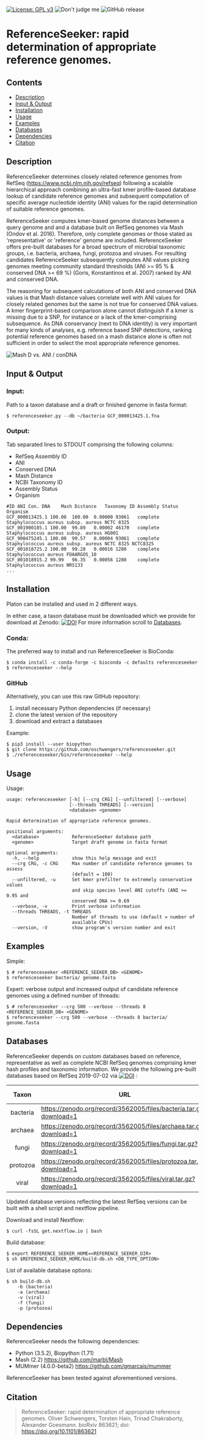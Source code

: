 [![License: GPL v3](https://img.shields.io/badge/License-GPL%20v3-brightgreen.svg)](https://github.com/oschwengers/referenceseeker/blob/master/LICENSE)
![Don't judge me](https://img.shields.io/badge/Language-Python_3-blue.svg)
![GitHub release](https://img.shields.io/github/release/oschwengers/referenceseeker.svg)

# ReferenceSeeker: rapid determination of appropriate reference genomes.

## Contents
- [Description](#description)
- [Input & Output](#input-output)
- [Installation](#installation)
- [Usage](#usage)
- [Examples](#examples)
- [Databases](#databases)
- [Dependencies](#dependencies)
- [Citation](#citation)

## Description
ReferenceSeeker determines closely related reference genomes from
RefSeq (<https://www.ncbi.nlm.nih.gov/refseq>) following a scalable hierarchical
approach combining an ultra-fast kmer profile-based database lookup of candidate
reference genomes and subsequent computation of specific average nucleotide
identity (ANI) values for the rapid determination of suitable reference genomes.

ReferenceSeeker computes kmer-based genome distances between a query genome and
and a database built on RefSeq genomes via Mash (Ondov et al. 2016). Therefore,
only complete genomes or those stated as 'representative' or 'reference' genome
are included. ReferenceSeeker offers pre-built databases for a broad spectrum of
microbial taxonomic groups, i.e. bacteria, archaea, fungi, protozoa and viruses.
For resulting candidates ReferenceSeeker subsequently computes ANI values picking
genomes meeting community standard thresholds (ANI >= 95 % & conserved DNA >= 69 %)
(Goris, Konstantinos et al. 2007) ranked by ANI and conserved DNA.

The reasoning for subsequent calculations of both ANI and conserved DNA values
is that Mash distance values correlate well with ANI values for closely
related genomes but the same is not true for conserved DNA values. A kmer
fingerprint-based comparison alone cannot distinguish if a kmer is missing
due to a SNP, for instance or a lack of the kmer-comprising subsequence.
As DNA conservancy (next to DNA identity) is very important for many kinds of
analyses, e.g. reference based SNP detections, ranking potential reference
genomes based on a mash distance alone is often not sufficient in order to select
the most appropriate reference genomes.

![Mash D vs. ANI / conDNA](mash-ani-cdna.mini.png?raw=true)

## Input & Output
### Input:
Path to a taxon database and a draft or finished genome in fasta format:
```
$ referenceseeker.py --db ~/bacteria GCF_000013425.1.fna
```

### Output:
Tab separated lines to STDOUT comprising the following columns:
- RefSeq Assembly ID
- ANI
- Conserved DNA
- Mash Distance
- NCBI Taxonomy ID
- Assembly Status
- Organism

```
#ID	ANI	Con. DNA	Mash Distance	Taxonomy ID	Assembly Status	Organism
GCF_000013425.1	100.00	100.00	0.00000	93061	complete	Staphylococcus aureus subsp. aureus NCTC 8325
GCF_001900185.1	100.00	99.89	0.00002	46170	complete	Staphylococcus aureus subsp. aureus HG001
GCF_900475245.1	100.00	99.57	0.00004	93061	complete	Staphylococcus aureus subsp. aureus NCTC 8325 NCTC8325
GCF_001018725.2	100.00	99.28	0.00016	1280	complete	Staphylococcus aureus FDAARGOS_10
GCF_001018915.2	99.99	96.35	0.00056	1280	complete	Staphylococcus aureus NRS133
...
```

## Installation
Platon can be installed and used in 2 different ways.

In either case, a taxon database must be downloaded which we provide for download at Zenodo:
[![DOI](https://zenodo.org/badge/DOI/10.5281/zenodo.3562005.svg)](https://doi.org/10.5281/zenodo.3562005)
For more information scroll to [Databases](#databases).

### Conda:
The preferred way to install and run ReferenceSeeker is BioConda:
```
$ conda install -c conda-forge -c bioconda -c defaults referenceseeker
$ referenceseeker --help
```

### GitHub
Alternatively, you can use this raw GitHub repository:
1. install necessary Python dependencies (if necessary)
2. clone the latest version of the repository
3. download and extract a databases

Example:
```
$ pip3 install --user biopython
$ git clone https://github.com/oschwengers/referenceseeker.git
$ ./referenceseeker/bin/referenceseeker --help
```

## Usage
Usage:
```
usage: referenceseeker [-h] [--crg CRG] [--unfiltered] [--verbose]
                       [--threads THREADS] [--version]
                       <database> <genome>

Rapid determination of appropriate reference genomes.

positional arguments:
  <database>            ReferenceSeeker database path
  <genome>              Target draft genome in fasta format

optional arguments:
  -h, --help            show this help message and exit
  --crg CRG, -c CRG     Max number of candidate reference genomes to assess
                        (default = 100)
  --unfiltered, -u      Set kmer prefilter to extremely conservative values
                        and skip species level ANI cutoffs (ANI >= 0.95 and
                        conserved DNA >= 0.69
  --verbose, -v         Print verbose information
  --threads THREADS, -t THREADS
                        Number of threads to use (default = number of
                        available CPUs)
  --version, -V         show program's version number and exit
```

## Examples
Simple:
```
$ # referenceseeker <REFERENCE_SEEKER_DB> <GENOME>
$ referenceseeker bacteria/ genome.fasta
```

Expert: verbose output and increased output of candidate reference genomes using a defined number of threads:
```
$ # referenceseeker --crg 500 --verbose --threads 8 <REFERENCE_SEEKER_DB> <GENOME>
$ referenceseeker --crg 500 --verbose --threads 8 bacteria/ genome.fasta
```

## Databases
ReferenceSeeker depends on custom databases based on reference, representative as
well as complete NCBI RefSeq genomes comprising kmer hash profiles and taxonomic information.
We provide the following pre-built databases based on RefSeq 2019-07-02 via [![DOI](https://zenodo.org/badge/DOI/10.5281/zenodo.3562005.svg)](https://doi.org/10.5281/zenodo.3562005) :

| Taxon | URL | # Genomes | Size Zipped | Size Unzipped |
| :---: | --- | ---: | :---: | :---: |
| bacteria | <https://zenodo.org/record/3562005/files/bacteria.tar.gz?download=1> | 18,229 | 22 Gb | 71 Gb |
| archaea | <https://zenodo.org/record/3562005/files/archaea.tar.gz?download=1> | 417 | 364 Mb | 1.2 Gb |
| fungi | <https://zenodo.org/record/3562005/files/fungi.tar.gz?download=1> | 288 | 2.6 Gb | 8 Gb |
| protozoa | <https://zenodo.org/record/3562005/files/protozoa.tar.gz?download=1> | 88 | 1 Gb | 3.4 Gb |
| viral | <https://zenodo.org/record/3562005/files/viral.tar.gz?download=1> | 9,264 | 608 Mb | 835 Mb |

Updated database versions reflecting the latest RefSeq versions can be built
with a shell script and nextflow pipeline.

Download and install Nextflow:
```
$ curl -fsSL get.nextflow.io | bash
```

Build database:
```
$ export REFERENCE_SEEKER_HOME=<REFERENCE_SEEKER_DIR>
$ sh $REFERENCE_SEEKER_HOME/build-db.sh <DB_TYPE_OPTION>
```

List of available database options:
```
$ sh build-db.sh
	-b (bacteria)
	-a (archaea)
	-v (viral)
	-f (fungi)
	-p (protozoa)
```

## Dependencies
ReferenceSeeker needs the following dependencies:
- Python (3.5.2), Biopython (1.71)
- Mash (2.2) <https://github.com/marbl/Mash>
- MUMmer (4.0.0-beta2) <https://github.com/gmarcais/mummer>

ReferenceSeeker has been tested against aforementioned versions.

## Citation

> ReferenceSeeker: rapid determination of appropriate reference genomes. Oliver Schwengers, Torsten Hain, Trinad Chakraborty, Alexander Goesmann. bioRxiv 863621; doi: https://doi.org/10.1101/863621
